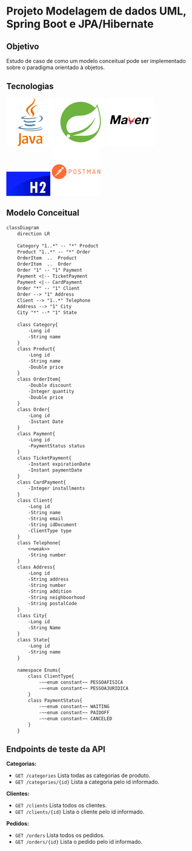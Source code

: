 # Projeto Modelagem de dados UML, Spring Boot e JPA/Hibernate

## Objetivo

Estudo de caso de como um modelo conceitual pode ser implementado sobre o paradigma orientado à objetos.

## Tecnologias

![Logo Java](./src/public/logo-java.svg) ![Logo Spring Boot](./src/public/logo-spring-boot.svg) ![Logo Maven](./src/public/logo-maven.svg) ![Logo H2](./src/public/logo-h2.png) ![Logo Postman](./src/public/logo-postman.svg)

## Modelo Conceitual

```mermaid
classDiagram
    direction LR

    Category "1..*" -- "*" Product
    Product "1..*" -- "*" Order
    OrderItem  ..  Product
    OrderItem  ..  Order
    Order "1" -- "1" Payment
    Payment <|-- TicketPayment
    Payment <|-- CardPayment
    Order "*" -- "1" Client
    Order --> "1" Address
    Client --> "1..*" Telephone
    Address --> "1" City
    City "*" --* "1" State

    class Category{
        -Long id
        -String name
    }
    class Product{
        -Long id
        -String name
        -Double price
    }
    class OrderItem{
        -Double discount
        -Integer quantity
        -Double price
    }
    class Order{
        -Long id
        -Instant Date
    }
    class Payment{
        -Long id
        -PaymentStatus status
    }
    class TicketPayment{
        -Instant expirationDate
        -Instant paymentDate
    }
    class CardPayment{
        -Integer installments
    }
    class Client{
        -Long id
        -String name
        -String email
        -String idDocument
        -ClientType type
    }
    class Telephone{
        <<weak>>
        -String number
    }
    class Address{
        -Long id
        -String address
        -String number
        -String addition
        -String neighboorhood
        -String postalCode
    }
    class City{
        -Long id
        -String Name
    }
    class State{
        -Long id
        -String name
    }

    namespace Enums{
        class ClientType{
            -~~enum constant~~ PESSOAFISICA
            -~~enum constant~~ PESSOAJURIDICA
        }
        class PaymentStatus{
            -~~enum constant~~ WAITING
            -~~enum constant~~ PAIDOFF
            -~~enum constant~~ CANCELED
        }
    }
```

## Endpoints de teste da API

**Categorias:**
- `GET /categories` Lista todas as categorias de produto.
- `GET /categories/{id}` Lista a categoria pelo id informado.

**Clientes:**
- `GET /clients` Lista todos os clientes.
- `GET /clients/{id}` Lista o cliente pelo id informado.

**Pedidos:**
- `GET /orders` Lista todos os pedidos.
- `GET /orders/{id}` Lista o pedido pelo id informado.

